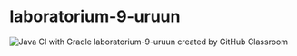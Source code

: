 # laboratorium-9-uruun
![Java CI with Gradle](https://github.com/testowanieaplikacjijavaug/laboratorium-9-uruun/workflows/Java%20CI%20with%20Gradle/badge.svg)
laboratorium-9-uruun created by GitHub Classroom
